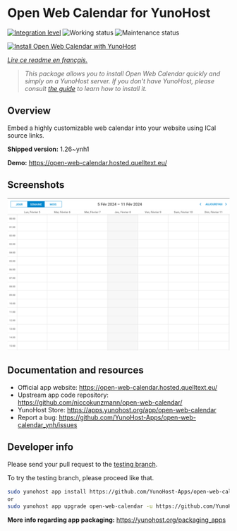 <!--
N.B.: This README was automatically generated by https://github.com/YunoHost/apps/tree/master/tools/readme_generator
It shall NOT be edited by hand.
-->

# Open Web Calendar for YunoHost

[![Integration level](https://dash.yunohost.org/integration/open-web-calendar.svg)](https://dash.yunohost.org/appci/app/open-web-calendar) ![Working status](https://ci-apps.yunohost.org/ci/badges/open-web-calendar.status.svg) ![Maintenance status](https://ci-apps.yunohost.org/ci/badges/open-web-calendar.maintain.svg)

[![Install Open Web Calendar with YunoHost](https://install-app.yunohost.org/install-with-yunohost.svg)](https://install-app.yunohost.org/?app=open-web-calendar)

*[Lire ce readme en français.](./README_fr.md)*

> *This package allows you to install Open Web Calendar quickly and simply on a YunoHost server.
If you don't have YunoHost, please consult [the guide](https://yunohost.org/#/install) to learn how to install it.*

## Overview

Embed a highly customizable web calendar into your website using ICal source links.

**Shipped version:** 1.26~ynh1

**Demo:** https://open-web-calendar.hosted.quelltext.eu/

## Screenshots

![Screenshot of Open Web Calendar](./doc/screenshots/screenshot.png)

## Documentation and resources

* Official app website: <https://open-web-calendar.hosted.quelltext.eu/>
* Upstream app code repository: <https://github.com/niccokunzmann/open-web-calendar/>
* YunoHost Store: <https://apps.yunohost.org/app/open-web-calendar>
* Report a bug: <https://github.com/YunoHost-Apps/open-web-calendar_ynh/issues>

## Developer info

Please send your pull request to the [testing branch](https://github.com/YunoHost-Apps/open-web-calendar_ynh/tree/testing).

To try the testing branch, please proceed like that.

``` bash
sudo yunohost app install https://github.com/YunoHost-Apps/open-web-calendar_ynh/tree/testing --debug
or
sudo yunohost app upgrade open-web-calendar -u https://github.com/YunoHost-Apps/open-web-calendar_ynh/tree/testing --debug
```

**More info regarding app packaging:** <https://yunohost.org/packaging_apps>